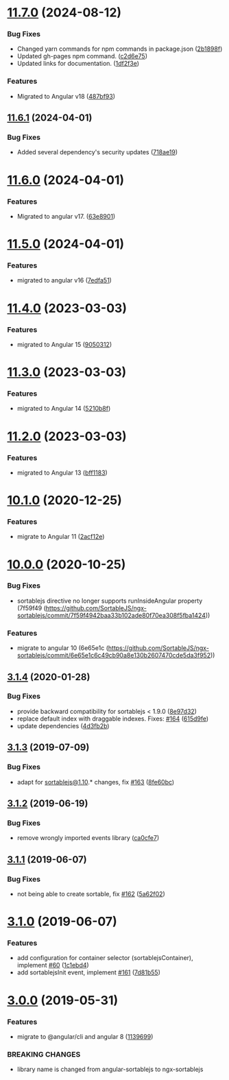 # [11.7.0](https://github.com/EveryMundo/ngx-sortablejs/compare/v11.6.1...v11.7.0) (2024-08-12)


### Bug Fixes

* Changed yarn commands for npm commands in package.json ([2b1898f](https://github.com/EveryMundo/ngx-sortablejs/commit/2b1898ff283534df8a92310a68699b0fc743bbbd))
* Updated gh-pages npm command. ([c2d6e75](https://github.com/EveryMundo/ngx-sortablejs/commit/c2d6e753de3483953e2eb685c471917b94da5565))
* Updated links for documentation. ([1df2f3e](https://github.com/EveryMundo/ngx-sortablejs/commit/1df2f3e32fe82db86e2e944741dc711807bee3f7))


### Features

* Migrated to Angular v18 ([487bf93](https://github.com/EveryMundo/ngx-sortablejs/commit/487bf937e8301b30153b1b2eb37cd3fc61badc3a))

## [11.6.1](https://github.com/EveryMundo/ngx-sortablejs/compare/v11.6.0...v11.6.1) (2024-04-01)


### Bug Fixes

* Added several dependency's security updates ([718ae19](https://github.com/EveryMundo/ngx-sortablejs/commit/718ae199f6ea8941d512c3f9f0ea20d72e46474f))

# [11.6.0](https://github.com/EveryMundo/ngx-sortablejs/compare/v11.5.0...v11.6.0) (2024-04-01)


### Features

* Migrated to angular v17. ([63e8901](https://github.com/EveryMundo/ngx-sortablejs/commit/63e89012e94e72390fcd40a9d958ab7a54812301))

# [11.5.0](https://github.com/EveryMundo/ngx-sortablejs/compare/v11.4.2...v11.5.0) (2024-04-01)


### Features

* migrated to angular v16 ([7edfa51](https://github.com/EveryMundo/ngx-sortablejs/commit/7edfa512dfbcf176351459e6e64fb085529a6c2d))

# [11.4.0](https://github.com/EveryMundo/ngx-sortablejs/compare/v11.3.0...v11.4.0) (2023-03-03)

### Features

* migrated to Angular 15 ([9050312](https://github.com/EveryMundo/ngx-sortablejs/commit/90503120e66baaa935889181dd80e5b1d84bbfea))

# [11.3.0](https://github.com/EveryMundo/ngx-sortablejs/compare/v11.2.0...v11.3.0) (2023-03-03)

### Features

* migrated to Angular 14 ([5210b8f](https://github.com/EveryMundo/ngx-sortablejs/commit/5210b8f1026577877f6ee64a4e3965ff84fbc0d8))

# [11.2.0](https://github.com/EveryMundo/ngx-sortablejs/compare/v11.1.0...v11.2.0) (2023-03-03)

### Features

* migrated to Angular 13 ([bff1183](https://github.com/EveryMundo/ngx-sortablejs/commit/bff11830cd41137a4d041230db31e947e6344f84))

# [10.1.0](https://github.com/SortableJS/ngx-sortablejs/compare/v10.0.0...v10.1.0) (2020-12-25)


### Features

* migrate to Angular 11 ([2acf12e](https://github.com/SortableJS/ngx-sortablejs/commit/2acf12e239e3f97ef4c26ea52295ae4007197798))

# [10.0.0](https://github.com/SortableJS/ngx-sortablejs/compare/v3.1.4...v10.0.0) (2020-10-25)

### Bug Fixes

* sortablejs directive no longer supports runInsideAngular property (7f59f49 (https://github.com/SortableJS/ngx-sortablejs/commit/7f59f4942baa33b102ade80f70ea308f5fba1424))

### Features

* migrate to angular 10 (6e65e1c (https://github.com/SortableJS/ngx-sortablejs/commit/6e65e1c6c49cb90a8e130b2607470cde5da3f952))

## [3.1.4](https://github.com/SortableJS/angular-sortablejs/compare/v3.1.3...v3.1.4) (2020-01-28)


### Bug Fixes

* provide backward compatibility for sortablejs < 1.9.0 ([8e97d32](https://github.com/SortableJS/angular-sortablejs/commit/8e97d32a7b06e013d2fde8283f40665ea9f07205))
* replace default index with draggable indexes. Fixes: [#164](https://github.com/SortableJS/angular-sortablejs/issues/164) ([615d9fe](https://github.com/SortableJS/angular-sortablejs/commit/615d9fe62a1d4c07a2baed98714af12b845e9bc6))
* update dependencies ([4d3fb2b](https://github.com/SortableJS/angular-sortablejs/commit/4d3fb2b9d3fc8be15348cfa7c630b4f1cd34c8bb))

## [3.1.3](https://github.com/SortableJS/angular-sortablejs/compare/v3.1.2...v3.1.3) (2019-07-09)


### Bug Fixes

* adapt for sortablejs@1.10.* changes, fix [#163](https://github.com/SortableJS/angular-sortablejs/issues/163) ([8fe60bc](https://github.com/SortableJS/angular-sortablejs/commit/8fe60bc))

## [3.1.2](https://github.com/SortableJS/angular-sortablejs/compare/v3.1.1...v3.1.2) (2019-06-19)


### Bug Fixes

* remove wrongly imported events library ([ca0cfe7](https://github.com/SortableJS/angular-sortablejs/commit/ca0cfe7))

## [3.1.1](https://github.com/SortableJS/angular-sortablejs/compare/v3.1.0...v3.1.1) (2019-06-07)


### Bug Fixes

* not being able to create sortable, fix [#162](https://github.com/SortableJS/angular-sortablejs/issues/162) ([5a62f02](https://github.com/SortableJS/angular-sortablejs/commit/5a62f02))

# [3.1.0](https://github.com/SortableJS/angular-sortablejs/compare/v3.0.0...v3.1.0) (2019-06-07)


### Features

* add configuration for container selector (sortablejsContainer), implement [#60](https://github.com/SortableJS/angular-sortablejs/issues/60) ([1c1ebd4](https://github.com/SortableJS/angular-sortablejs/commit/1c1ebd4))
* add sortablejsInit event, implement [#161](https://github.com/SortableJS/angular-sortablejs/issues/161) ([7d81b55](https://github.com/SortableJS/angular-sortablejs/commit/7d81b55))

# [3.0.0](https://github.com/SortableJS/angular-sortablejs/compare/v2.7.0...v3.0.0) (2019-05-31)


### Features

* migrate to @angular/cli and angular 8 ([1139699](https://github.com/SortableJS/angular-sortablejs/commit/1139699))


### BREAKING CHANGES

* library name is changed from angular-sortablejs to ngx-sortablejs
